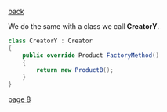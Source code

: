 [back](./page06.md)

We do the same with a class we call **CreatorY**.

```csharp
class CreatorY : Creator
{
    public override Product FactoryMethod()
    {
        return new ProductB();
    }
}

```

[page 8](./page08.md)



